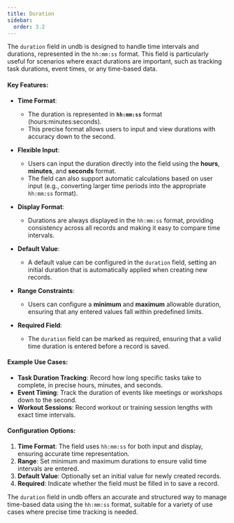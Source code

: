 ```yaml
---
title: Duration
sidebar:
  order: 3.2
---
```


The `duration` field in undb is designed to handle time intervals and durations, represented in the `hh:mm:ss` format. This field is particularly useful for scenarios where exact durations are important, such as tracking task durations, event times, or any time-based data.

#### Key Features:

- **Time Format**:

  - The duration is represented in **`hh:mm:ss`** format (hours:minutes:seconds).
  - This precise format allows users to input and view durations with accuracy down to the second.

- **Flexible Input**:

  - Users can input the duration directly into the field using the **hours**, **minutes**, and **seconds** format.
  - The field can also support automatic calculations based on user input (e.g., converting larger time periods into the appropriate `hh:mm:ss` format).

- **Display Format**:

  - Durations are always displayed in the `hh:mm:ss` format, providing consistency across all records and making it easy to compare time intervals.

- **Default Value**:

  - A default value can be configured in the `duration` field, setting an initial duration that is automatically applied when creating new records.

- **Range Constraints**:

  - Users can configure a **minimum** and **maximum** allowable duration, ensuring that any entered values fall within predefined limits.

- **Required Field**:
  - The `duration` field can be marked as required, ensuring that a valid time duration is entered before a record is saved.

#### Example Use Cases:

- **Task Duration Tracking**: Record how long specific tasks take to complete, in precise hours, minutes, and seconds.
- **Event Timing**: Track the duration of events like meetings or workshops down to the second.
- **Workout Sessions**: Record workout or training session lengths with exact time intervals.

#### Configuration Options:

1. **Time Format**: The field uses `hh:mm:ss` for both input and display, ensuring accurate time representation.
2. **Range**: Set minimum and maximum durations to ensure valid time intervals are entered.
3. **Default Value**: Optionally set an initial value for newly created records.
4. **Required**: Indicate whether the field must be filled in to save a record.

The `duration` field in undb offers an accurate and structured way to manage time-based data using the `hh:mm:ss` format, suitable for a variety of use cases where precise time tracking is needed.
